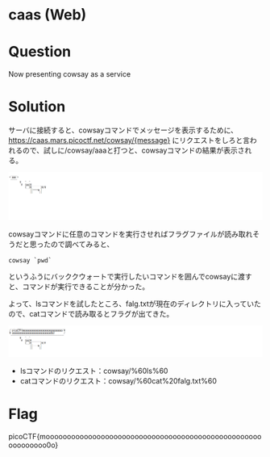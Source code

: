 # caas (Web)

# Question
Now presenting cowsay as a service

# Solution
サーバに接続すると、cowsayコマンドでメッセージを表示するために、https://caas.mars.picoctf.net/cowsay/{message}
にリクエストをしろと言われるので、試しに/cowsay/aaaと打つと、cowsayコマンドの結果が表示される。

![response](response.png)

cowsayコマンドに任意のコマンドを実行させればフラグファイルが読み取れそうだと思ったので調べてみると、

```
cowsay `pwd`
```

というふうにバッククウォートで実行したいコマンドを囲んでcowsayに渡すと、コマンドが実行できることが分かった。

よって、lsコマンドを試したところ、falg.txtが現在のディレクトリに入っていたので、catコマンドで読み取るとフラグが出てきた。

![flag](flag.png)

- lsコマンドのリクエスト：cowsay/%60ls%60
- catコマンドのリクエスト：cowsay/%60cat%20falg.txt%60

# Flag
picoCTF{moooooooooooooooooooooooooooooooooooooooooooooooooooooooooooo0o} 